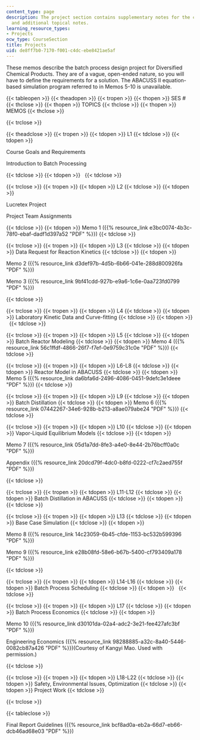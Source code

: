 ```yaml
---
content_type: page
description: The project section contains supplementary notes for the course text
  and additional topical notes.
learning_resource_types:
- Projects
ocw_type: CourseSection
title: Projects
uid: de8ff7b0-7170-f001-c4dc-ebe8421ae5af
---
```


These memos describe the batch process design project for Diversified Chemical Products. They are of a vague, open-ended nature, so you will have to define the requirements for a solution. The ABACUSS II equation-based simulation program referred to in Memos 5-10 is unavailable.

{{< tableopen >}}
{{< theadopen >}}
{{< tropen >}}
{{< thopen >}}
SES #
{{< thclose >}}
{{< thopen >}}
TOPICS
{{< thclose >}}
{{< thopen >}}
MEMOS
{{< thclose >}}

{{< trclose >}}

{{< theadclose >}}
{{< tropen >}}
{{< tdopen >}}
L1
{{< tdclose >}}
{{< tdopen >}}


Course Goals and Requirements

Introduction to Batch Processing


{{< tdclose >}}
{{< tdopen >}}
 
{{< tdclose >}}

{{< trclose >}}
{{< tropen >}}
{{< tdopen >}}
L2
{{< tdclose >}}
{{< tdopen >}}


Lucretex Project

Project Team Assignments


{{< tdclose >}}
{{< tdopen >}}
Memo 1 ({{% resource_link e3bc0074-4b3c-78f0-ebaf-dadf1d397a52 "PDF" %}})
{{< tdclose >}}

{{< trclose >}}
{{< tropen >}}
{{< tdopen >}}
L3
{{< tdclose >}}
{{< tdopen >}}
Data Request for Reaction Kinetics
{{< tdclose >}}
{{< tdopen >}}


Memo 2 ({{% resource_link d3def97b-4d5b-6b66-041e-288d800926fa "PDF" %}})

Memo 3 ({{% resource_link 9bf41cdd-927b-e9a6-1c6e-0aa723fd0799 "PDF" %}})


{{< tdclose >}}

{{< trclose >}}
{{< tropen >}}
{{< tdopen >}}
L4
{{< tdclose >}}
{{< tdopen >}}
Laboratory Kinetic Data and Curve-fitting
{{< tdclose >}}
{{< tdopen >}}
 
{{< tdclose >}}

{{< trclose >}}
{{< tropen >}}
{{< tdopen >}}
L5
{{< tdclose >}}
{{< tdopen >}}
Batch Reactor Modeling
{{< tdclose >}}
{{< tdopen >}}
Memo 4 ({{% resource_link 56c1ffdf-4866-26f7-f7ef-0e9759c31c0e "PDF" %}})
{{< tdclose >}}

{{< trclose >}}
{{< tropen >}}
{{< tdopen >}}
L6-L8
{{< tdclose >}}
{{< tdopen >}}
Reactor Model in ABACUSS
{{< tdclose >}}
{{< tdopen >}}
Memo 5 ({{% resource_link da6bfa6d-2496-4086-0451-9defc3e1deee "PDF" %}})
{{< tdclose >}}

{{< trclose >}}
{{< tropen >}}
{{< tdopen >}}
L9
{{< tdclose >}}
{{< tdopen >}}
Batch Distillation
{{< tdclose >}}
{{< tdopen >}}
Memo 6 ({{% resource_link 07442267-34e6-928b-b213-a8ae079abe24 "PDF" %}})
{{< tdclose >}}

{{< trclose >}}
{{< tropen >}}
{{< tdopen >}}
L10
{{< tdclose >}}
{{< tdopen >}}
Vapor-Liquid Equilibrium Models
{{< tdclose >}}
{{< tdopen >}}


Memo 7 ({{% resource_link 05d1a7dd-8fe3-a4e0-8e44-2b76bcff0a0c "PDF" %}})

Appendix ({{% resource_link 20dcd79f-4dc0-b8fd-0222-cf7c2aed755f "PDF" %}})


{{< tdclose >}}

{{< trclose >}}
{{< tropen >}}
{{< tdopen >}}
L11-L12
{{< tdclose >}}
{{< tdopen >}}
Batch Distillation in ABACUSS
{{< tdclose >}}
{{< tdopen >}}
 
{{< tdclose >}}

{{< trclose >}}
{{< tropen >}}
{{< tdopen >}}
L13
{{< tdclose >}}
{{< tdopen >}}
Base Case Simulation
{{< tdclose >}}
{{< tdopen >}}


Memo 8 ({{% resource_link 14c23059-6b45-cfde-1153-bc532b599396 "PDF" %}})

Memo 9 ({{% resource_link e28b08fd-58e6-b67b-5400-cf793409a178 "PDF" %}})


{{< tdclose >}}

{{< trclose >}}
{{< tropen >}}
{{< tdopen >}}
L14-L16
{{< tdclose >}}
{{< tdopen >}}
Batch Process Scheduling
{{< tdclose >}}
{{< tdopen >}}
 
{{< tdclose >}}

{{< trclose >}}
{{< tropen >}}
{{< tdopen >}}
L17
{{< tdclose >}}
{{< tdopen >}}
Batch Process Economics
{{< tdclose >}}
{{< tdopen >}}


Memo 10 ({{% resource_link d30101da-02a4-adc2-3e21-fee427afc3bf "PDF" %}})

Engineering Economics ({{% resource_link 98288885-a32c-8a40-5446-0082cb87a426 "PDF" %}})(Courtesy of Kangyi Mao. Used with permission.)


{{< tdclose >}}

{{< trclose >}}
{{< tropen >}}
{{< tdopen >}}
L18-L22
{{< tdclose >}}
{{< tdopen >}}
Safety, Environmental Issues, Optimization
{{< tdclose >}}
{{< tdopen >}}
Project Work
{{< tdclose >}}

{{< trclose >}}

{{< tableclose >}}

Final Report Guidelines ({{% resource_link bcf8ad0a-eb2a-66d7-eb66-dcb46ad68e03 "PDF" %}})